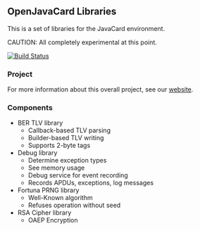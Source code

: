 ## OpenJavaCard Libraries

This is a set of libraries for the JavaCard environment.

CAUTION: All completely experimental at this point.

[![Build Status](https://travis-ci.org/OpenJavaCard/openjavacard-libraries.svg?branch=master)](https://travis-ci.org/OpenJavaCard/openjavacard-libraries)

### Project

For more information about this overall project, see our [website](https://openjavacard.org/).

### Components

 * BER TLV library
   * Callback-based TLV parsing
   * Builder-based TLV writing
   * Supports 2-byte tags
 * Debug library
   * Determine exception types
   * See memory usage
   * Debug service for event recording
   * Records APDUs, exceptions, log messages
 * Fortuna PRNG library
   * Well-Known algorithm
   * Refuses operation without seed
 * RSA Cipher library
   * OAEP Encryption
